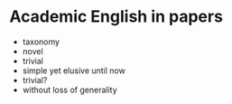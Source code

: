 # Academic English in papers

+ taxonomy
+ novel
+ trivial
+ simple yet elusive until now
+ trivial?
+ without loss of generality